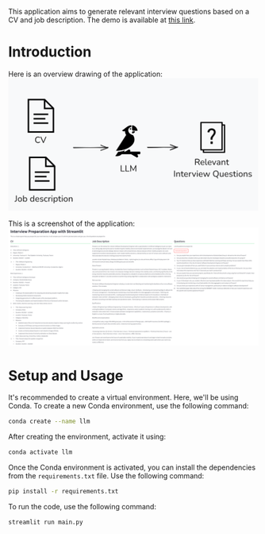 This application aims to generate relevant interview questions based on a CV and job description.
The demo is available at [this link](https://interviewquestionsgeneratorwithllm.streamlit.app/).

# Introduction
Here is an overview drawing of the application:
![System Overview](docs/product.png)


This is a screenshot of the application:
![Application Screenshot](docs/screenshot.png)

# Setup and Usage
It's recommended to create a virtual environment. Here, we'll be using Conda.
To create a new Conda environment, use the following command:

```bash
conda create --name llm
```

After creating the environment, activate it using:

```bash
conda activate llm
```

Once the Conda environment is activated, you can install the dependencies from the `requirements.txt` file. Use the following command:

```bash
pip install -r requirements.txt
```

To run the code, use the following command:

```bash
streamlit run main.py
```